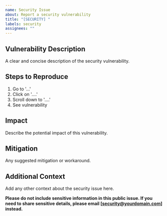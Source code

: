 ```yaml
---
name: Security Issue
about: Report a security vulnerability
title: "[SECURITY] "
labels: security
assignees: ""
---
```


## Vulnerability Description

A clear and concise description of the security vulnerability.

## Steps to Reproduce

1. Go to '...'
2. Click on '....'
3. Scroll down to '....'
4. See vulnerability

## Impact

Describe the potential impact of this vulnerability.

## Mitigation

Any suggested mitigation or workaround.

## Additional Context

Add any other context about the security issue here.

**Please do not include sensitive information in this public issue. If you need to share sensitive details, please email [security@yourdomain.com] instead.**
